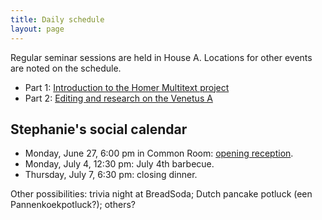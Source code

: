 ```yaml
---
title: Daily schedule
layout: page
---
```



Regular seminar sessions are held in House A.  Locations for other events are noted on the schedule.  




- Part 1: [Introduction to the Homer Multitext project](week1)
- Part 2: [Editing and research on the Venetus A](week2)



## Stephanie's social calendar


- Monday, June 27, 6:00 pm in Common Room:  [opening reception](opener).
- Monday, July 4, 12:30 pm:  July 4th barbecue.
- Thursday, July 7, 6:30 pm: closing dinner.


Other possibilities:  trivia night at BreadSoda;  Dutch pancake potluck  (een Pannenkoekpotluck?); others?
